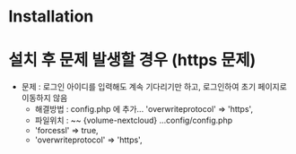 # Installation 

# 설치 후 문제 발생할 경우 (https 문제)
- 문제 : 로그인 아이디를 입력해도 계속 기다리기만 하고, 로그인하여 초기 페이지로 이동하지 않음
  - 해결방법 : config.php 에 추가...  'overwriteprotocol' => 'https',
  - 파일위치 : ~~ {volume-nextcloud} ...config/config.php
  - 'forcessl' => true,
  - 'overwriteprotocol' => 'https',
